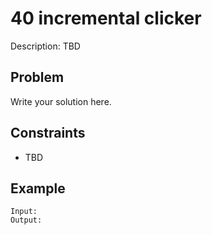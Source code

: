 # 40 incremental clicker

Description: TBD

## Problem

Write your solution here.

## Constraints

- TBD

## Example

```
Input:
Output:
```

